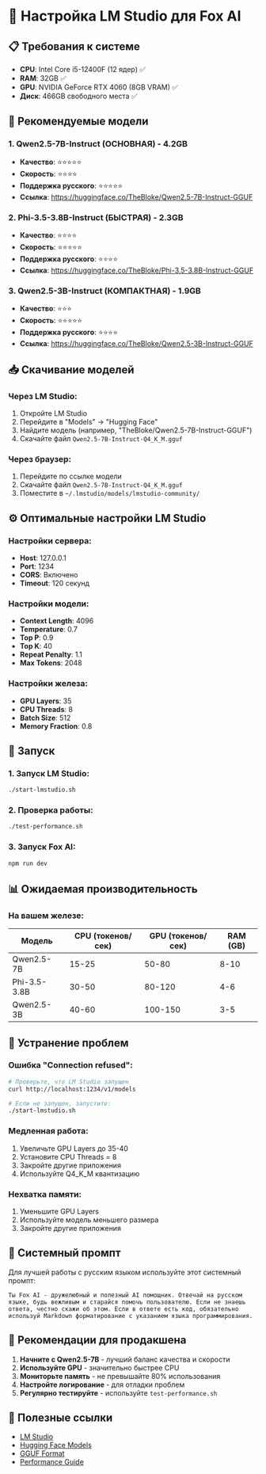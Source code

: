 # 🚀 Настройка LM Studio для Fox AI

## 📋 Требования к системе
- **CPU**: Intel Core i5-12400F (12 ядер) ✅
- **RAM**: 32GB ✅
- **GPU**: NVIDIA GeForce RTX 4060 (8GB VRAM) ✅
- **Диск**: 466GB свободного места ✅

## 🎯 Рекомендуемые модели

### 1. **Qwen2.5-7B-Instruct** (ОСНОВНАЯ) - 4.2GB
- **Качество**: ⭐⭐⭐⭐⭐
- **Скорость**: ⭐⭐⭐⭐
- **Поддержка русского**: ⭐⭐⭐⭐⭐
- **Ссылка**: https://huggingface.co/TheBloke/Qwen2.5-7B-Instruct-GGUF

### 2. **Phi-3.5-3.8B-Instruct** (БЫСТРАЯ) - 2.3GB
- **Качество**: ⭐⭐⭐⭐
- **Скорость**: ⭐⭐⭐⭐⭐
- **Поддержка русского**: ⭐⭐⭐⭐
- **Ссылка**: https://huggingface.co/TheBloke/Phi-3.5-3.8B-Instruct-GGUF

### 3. **Qwen2.5-3B-Instruct** (КОМПАКТНАЯ) - 1.9GB
- **Качество**: ⭐⭐⭐
- **Скорость**: ⭐⭐⭐⭐⭐
- **Поддержка русского**: ⭐⭐⭐⭐
- **Ссылка**: https://huggingface.co/TheBloke/Qwen2.5-3B-Instruct-GGUF

## 📥 Скачивание моделей

### Через LM Studio:
1. Откройте LM Studio
2. Перейдите в "Models" → "Hugging Face"
3. Найдите модель (например, "TheBloke/Qwen2.5-7B-Instruct-GGUF")
4. Скачайте файл `Qwen2.5-7B-Instruct-Q4_K_M.gguf`

### Через браузер:
1. Перейдите по ссылке модели
2. Скачайте файл `Qwen2.5-7B-Instruct-Q4_K_M.gguf`
3. Поместите в `~/.lmstudio/models/lmstudio-community/`

## ⚙️ Оптимальные настройки LM Studio

### Настройки сервера:
- **Host**: 127.0.0.1
- **Port**: 1234
- **CORS**: Включено
- **Timeout**: 120 секунд

### Настройки модели:
- **Context Length**: 4096
- **Temperature**: 0.7
- **Top P**: 0.9
- **Top K**: 40
- **Repeat Penalty**: 1.1
- **Max Tokens**: 2048

### Настройки железа:
- **GPU Layers**: 35
- **CPU Threads**: 8
- **Batch Size**: 512
- **Memory Fraction**: 0.8

## 🚀 Запуск

### 1. Запуск LM Studio:
```bash
./start-lmstudio.sh
```

### 2. Проверка работы:
```bash
./test-performance.sh
```

### 3. Запуск Fox AI:
```bash
npm run dev
```

## 📊 Ожидаемая производительность

### На вашем железе:

| Модель | CPU (токенов/сек) | GPU (токенов/сек) | RAM (GB) |
|--------|-------------------|-------------------|----------|
| Qwen2.5-7B | 15-25 | 50-80 | 8-10 |
| Phi-3.5-3.8B | 30-50 | 80-120 | 4-6 |
| Qwen2.5-3B | 40-60 | 100-150 | 3-5 |

## 🔧 Устранение проблем

### Ошибка "Connection refused":
```bash
# Проверьте, что LM Studio запущен
curl http://localhost:1234/v1/models

# Если не запущен, запустите:
./start-lmstudio.sh
```

### Медленная работа:
1. Увеличьте GPU Layers до 35-40
2. Установите CPU Threads = 8
3. Закройте другие приложения
4. Используйте Q4_K_M квантизацию

### Нехватка памяти:
1. Уменьшите GPU Layers
2. Используйте модель меньшего размера
3. Закройте другие приложения

## 📝 Системный промпт

Для лучшей работы с русским языком используйте этот системный промпт:

```
Ты Fox AI - дружелюбный и полезный AI помощник. Отвечай на русском языке, будь вежливым и старайся помочь пользователю. Если не знаешь ответа, честно скажи об этом. Если в ответе есть код, обязательно используй Markdown форматирование с указанием языка программирования.
```

## 🎯 Рекомендации для продакшена

1. **Начните с Qwen2.5-7B** - лучший баланс качества и скорости
2. **Используйте GPU** - значительно быстрее CPU
3. **Мониторьте память** - не превышайте 80% использования
4. **Настройте логирование** - для отладки проблем
5. **Регулярно тестируйте** - используйте `test-performance.sh`

## 🔗 Полезные ссылки

- [LM Studio](https://lmstudio.ai/)
- [Hugging Face Models](https://huggingface.co/models)
- [GGUF Format](https://github.com/ggerganov/ggml/blob/master/docs/gguf.md)
- [Performance Guide](https://github.com/ggerganov/llama.cpp/blob/master/docs/performance.md) 